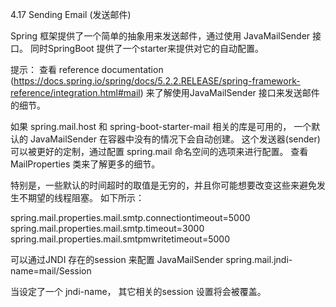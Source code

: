 4.17 Sending Email (发送邮件)

Spring 框架提供了一个简单的抽象用来发送邮件，通过使用 JavaMailSender 接口。 同时SpringBoot 提供了一个starter来提供对它的自动配置。 

提示： 查看 reference documentation (https://docs.spring.io/spring/docs/5.2.2.RELEASE/spring-framework-reference/integration.html#mail) 来了解使用JavaMailSender 接口来发送邮件的细节。 


如果 spring.mail.host 和 spring-boot-starter-mail 相关的库是可用的， 一个默认的 JavaMailSender 在容器中没有的情况下会自动创建。 这个发送器(sender) 可以被更好的定制，通过配置 spring.mail 命名空间的选项来进行配置。 查看 MailProperties 类来了解更多的细节。 

特别是，一些默认的时间超时的取值是无穷的，并且你可能想要改变这些来避免发生不期望的线程阻塞。 如下所示：

spring.mail.properties.mail.smtp.connectiontimeout=5000
spring.mail.properties.mail.smtp.timeout=3000
spring.mail.properties.mail.smtpmwritetimeout=5000

可以通过JNDI 存在的session 来配置 JavaMailSender 
    spring.mail.jndi-name=mail/Session

当设定了一个 jndi-name， 其它相关的session 设置将会被覆盖。 

